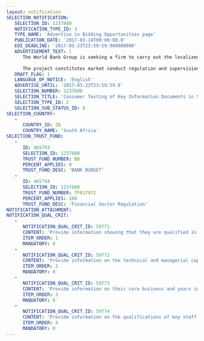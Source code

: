 ```yaml
---
layout: notification
SELECTION_NOTIFICATION: 
   SELECTION_ID: 1237880
   NOTIFICATION_TYPE_ID: 3
   TYPE_NAME: 'Advertise in Bidding Opportunities page'
   PUBLICATION_DATE: '2017-03-14T00:00:00.0'
   EOI_DEADLINE: '2017-03-23T23:59:59.900000000'
   ADVERTISEMENT_TEXT: |
      The World Bank Group is seeking a firm to carry out the localized testing of Key Information Documents (KIDs) for short-term motor vehicle insurance in South Africa. The activity will include the development and implementation of focus group discussions, with current and potential users of short-term motor vehicle insurance. The qualitative interviews will inform the process of finalizing the design, format and content of the KID to be used by providers of insurance products in South Africa. The KIDs testing will be conducted in select provinces in the country. 
      
      The project constitutes market conduct regulation and supervision support provided by WBG, through a broader program the Financial Sector Development and Reform Program (FSDRP). The FSDRP was established with the objective of assisting the South African government in strengthening financial stability and improving financial inclusion
   DRAFT_FLAG: 1
   LANGUAGE_OF_NOTICE: 'English'
   ADVERTISE_UNTIL: '2017-03-23T23:59:59.0'
   SELECTION_NUMBER: 1237880
   SELECTION_TITLE: 'Consumer Testing of Key Information Documents in South Africa'
   SELECTION_TYPE_ID: 2
   SELECTION_SUB_STATUS_ID: 8
SELECTION_COUNTRY: 
   - 
      COUNTRY_ID: ZA
      COUNTRY_NAME: 'South Africa'
SELECTION_TRUST_FUND: 
   - 
      ID: 465793
      SELECTION_ID: 1237880
      TRUST_FUND_NUMBER: BB
      PERCENT_APPLIES: 0
      TRUST_FUND_DESC: 'BANK BUDGET'
   - 
      ID: 465794
      SELECTION_ID: 1237880
      TRUST_FUND_NUMBER: TF017971
      PERCENT_APPLIES: 100
      TRUST_FUND_DESC: 'Financial Sector Regulation'
NOTIFICATION_ATTACHMENT: 
NOTIFICATION_QUAL_CRIT: 
   - 
      NOTIFICATION_QUAL_CRIT_ID: 59771
      CONTENT: 'Provide information showing that they are qualified in the field of the assignment.'
      ITEM_ORDER: 1
      MANDATORY: 0
   - 
      NOTIFICATION_QUAL_CRIT_ID: 59772
      CONTENT: 'Provide information on the technical and managerial capabilities of the firm.'
      ITEM_ORDER: 2
      MANDATORY: 0
   - 
      NOTIFICATION_QUAL_CRIT_ID: 59773
      CONTENT: 'Provide information on their core business and years in business.'
      ITEM_ORDER: 3
      MANDATORY: 0
   - 
      NOTIFICATION_QUAL_CRIT_ID: 59774
      CONTENT: 'Provide information on the qualifications of key staff.'
      ITEM_ORDER: 4
      MANDATORY: 0
---
```

